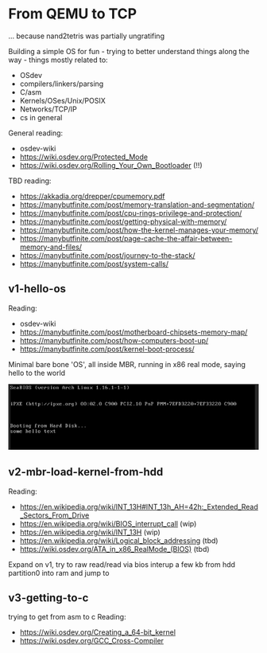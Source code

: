 # From QEMU to TCP
... because nand2tetris was partially ungratifing

Building a simple OS for fun - trying to better understand things along the way - things mostly related to:
* OSdev
* compilers/linkers/parsing
* C/asm
* Kernels/OSes/Unix/POSIX
* Networks/TCP/IP
* cs in general

General reading:
* osdev-wiki
* https://wiki.osdev.org/Protected_Mode
* https://wiki.osdev.org/Rolling_Your_Own_Bootloader (!!)

TBD reading:
* https://akkadia.org/drepper/cpumemory.pdf
* https://manybutfinite.com/post/memory-translation-and-segmentation/
* https://manybutfinite.com/post/cpu-rings-privilege-and-protection/
* https://manybutfinite.com/post/getting-physical-with-memory/
* https://manybutfinite.com/post/how-the-kernel-manages-your-memory/
* https://manybutfinite.com/post/page-cache-the-affair-between-memory-and-files/
* https://manybutfinite.com/post/journey-to-the-stack/
* https://manybutfinite.com/post/system-calls/

## v1-hello-os
Reading:
* osdev-wiki
* https://manybutfinite.com/post/motherboard-chipsets-memory-map/
* https://manybutfinite.com/post/how-computers-boot-up/
* https://manybutfinite.com/post/kernel-boot-process/

Minimal bare bone 'OS', all inside MBR, running in x86 real mode, saying hello to the world

![QEMU with vnc](https://github.com/zrthstr/fromQEMUtoTCP/blob/main/v1-hello-os/doc/screen.png)

## v2-mbr-load-kernel-from-hdd
Reading:
* https://en.wikipedia.org/wiki/INT_13H#INT_13h_AH=42h:_Extended_Read_Sectors_From_Drive
* https://en.wikipedia.org/wiki/BIOS_interrupt_call (wip)
* https://en.wikipedia.org/wiki/INT_13H (wip)
* https://en.wikipedia.org/wiki/Logical_block_addressing (tbd)
* https://wiki.osdev.org/ATA_in_x86_RealMode_(BIOS) (tbd)

Expand on v1, try to raw read/read via bios interup a few kb from hdd partition0 into ram and jump to

## v3-getting-to-c
trying to get from asm to c
Reading:
* https://wiki.osdev.org/Creating_a_64-bit_kernel
* https://wiki.osdev.org/GCC_Cross-Compiler
